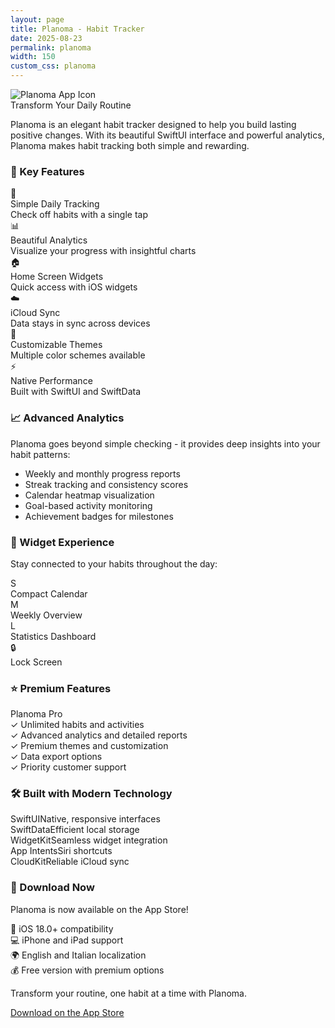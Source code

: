 ```yaml
---
layout: page
title: Planoma - Habit Tracker
date: 2025-08-23
permalink: planoma
width: 150
custom_css: planoma
---
```


<div class="planoma-hero">
  <div class="planoma-logo">
    <img src="{{ site.baseurl }}/img/planoma-icon.jpg" alt="Planoma App Icon" width="{{page.width}}" class="center">
  </div>
  <div class="planoma-tagline">Transform Your Daily Routine</div>
</div>

<div class="planoma-description">
  <p class="planoma-intro">Planoma is an elegant habit tracker designed to help you build lasting positive changes. With its beautiful SwiftUI interface and powerful analytics, Planoma makes habit tracking both simple and rewarding.</p>
</div>

<div class="planoma-features">
  <h3 class="planoma-section-title">🎯 Key Features</h3>
  <div class="feature-grid">
    <div class="feature-card">
      <div class="feature-icon">🎯</div>
      <div class="feature-title">Simple Daily Tracking</div>
      <div class="feature-desc">Check off habits with a single tap</div>
    </div>
    <div class="feature-card">
      <div class="feature-icon">📊</div>
      <div class="feature-title">Beautiful Analytics</div>
      <div class="feature-desc">Visualize your progress with insightful charts</div>
    </div>
    <div class="feature-card">
      <div class="feature-icon">🏠</div>
      <div class="feature-title">Home Screen Widgets</div>
      <div class="feature-desc">Quick access with iOS widgets</div>
    </div>
    <div class="feature-card">
      <div class="feature-icon">☁️</div>
      <div class="feature-title">iCloud Sync</div>
      <div class="feature-desc">Data stays in sync across devices</div>
    </div>
    <div class="feature-card">
      <div class="feature-icon">🎨</div>
      <div class="feature-title">Customizable Themes</div>
      <div class="feature-desc">Multiple color schemes available</div>
    </div>
    <div class="feature-card">
      <div class="feature-icon">⚡</div>
      <div class="feature-title">Native Performance</div>
      <div class="feature-desc">Built with SwiftUI and SwiftData</div>
    </div>
  </div>
</div>

<div class="planoma-analytics">
  <h3 class="planoma-section-title">📈 Advanced Analytics</h3>
  <div class="analytics-content">
    <p>Planoma goes beyond simple checking - it provides deep insights into your habit patterns:</p>
    <ul class="analytics-list">
      <li><span class="highlight">Weekly and monthly</span> progress reports</li>
      <li><span class="highlight">Streak tracking</span> and consistency scores</li>
      <li><span class="highlight">Calendar heatmap</span> visualization</li>
      <li><span class="highlight">Goal-based activity</span> monitoring</li>
      <li><span class="highlight">Achievement badges</span> for milestones</li>
    </ul>
  </div>
</div>

<div class="planoma-widgets">
  <h3 class="planoma-section-title">📱 Widget Experience</h3>
  <div class="widget-showcase">
    <p>Stay connected to your habits throughout the day:</p>
    <div class="widget-types">
      <div class="widget-type">
        <div class="widget-size small">S</div>
        <div class="widget-name">Compact Calendar</div>
      </div>
      <div class="widget-type">
        <div class="widget-size medium">M</div>
        <div class="widget-name">Weekly Overview</div>
      </div>
      <div class="widget-type">
        <div class="widget-size large">L</div>
        <div class="widget-name">Statistics Dashboard</div>
      </div>
      <div class="widget-type">
        <div class="widget-size lock">🔒</div>
        <div class="widget-name">Lock Screen</div>
      </div>
    </div>
  </div>
</div>

<div class="planoma-premium">
  <h3 class="planoma-section-title">⭐ Premium Features</h3>
  <div class="premium-card">
    <div class="premium-header">Planoma Pro</div>
    <div class="premium-features">
      <div class="premium-feature">✓ Unlimited habits and activities</div>
      <div class="premium-feature">✓ Advanced analytics and detailed reports</div>
      <div class="premium-feature">✓ Premium themes and customization</div>
      <div class="premium-feature">✓ Data export options</div>
      <div class="premium-feature">✓ Priority customer support</div>
    </div>
  </div>
</div>

<div class="planoma-tech">
  <h3 class="planoma-section-title">🛠 Built with Modern Technology</h3>
  <div class="tech-stack">
    <div class="tech-item"><span class="tech-name">SwiftUI</span><span class="tech-desc">Native, responsive interfaces</span></div>
    <div class="tech-item"><span class="tech-name">SwiftData</span><span class="tech-desc">Efficient local storage</span></div>
    <div class="tech-item"><span class="tech-name">WidgetKit</span><span class="tech-desc">Seamless widget integration</span></div>
    <div class="tech-item"><span class="tech-name">App Intents</span><span class="tech-desc">Siri shortcuts</span></div>
    <div class="tech-item"><span class="tech-name">CloudKit</span><span class="tech-desc">Reliable iCloud sync</span></div>
  </div>
</div>

<div class="planoma-launch">
  <h3 class="planoma-section-title">🚀 Download Now</h3>
  <div class="launch-info">
    <p>Planoma is now available on the App Store!</p>
    <div class="launch-specs">
      <div class="spec-item">📱 iOS 18.0+ compatibility</div>
      <div class="spec-item">💻 iPhone and iPad support</div>
      <div class="spec-item">🌍 English and Italian localization</div>
      <div class="spec-item">💰 Free version with premium options</div>
    </div>
    <div class="planoma-cta">
      <p class="cta-text">Transform your routine, one habit at a time with Planoma.</p>
      <a href="https://apps.apple.com/it/app/planoma/id6748082202" target="_blank" class="app-store-button">
        <div class="status-badge">Download on the App Store</div>
      </a>
    </div>
  </div>
</div>